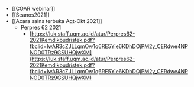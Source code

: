 - [[COAR webinar]]
- [[Seanos2021]]
- [[Acara sains terbuka Agt-Okt 2021]]
    -   Perpres 62 2021
        -   [https://luk.staff.ugm.ac.id/atur/Perpres62-2021Kemdikbudristek.pdf?fbclid=IwAR3cZJLLqmOw1q6RE5Yie6KDhDOjPM2y_CERdwe4NPNOD0TRz9GSUHQjwXM](https://luk.staff.ugm.ac.id/atur/Perpres62-2021Kemdikbudristek.pdf?fbclid=IwAR3cZJLLqmOw1q6RE5Yie6KDhDOjPM2y_CERdwe4NPNOD0TRz9GSUHQjwXM)
